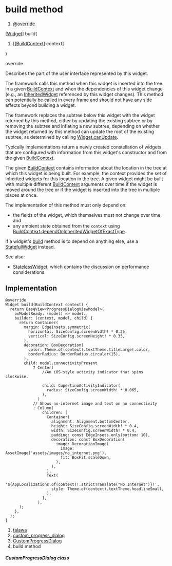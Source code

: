 
<div>

# build method

</div>


<div>

1.  @[override](https://api.flutter.dev/flutter/dart-core/override-constant.html)

</div>

[[Widget](https://api.flutter.dev/flutter/widgets/Widget-class.html)]
build(

1.  [[[BuildContext](https://api.flutter.dev/flutter/widgets/BuildContext-class.md)]
    context]

)


override




Describes the part of the user interface represented by this widget.

The framework calls this method when this widget is inserted into the
tree in a given
[BuildContext](https://api.flutter.dev/flutter/widgets/BuildContext-class.html)
and when the dependencies of this widget change (e.g., an
[InheritedWidget](https://api.flutter.dev/flutter/widgets/InheritedWidget-class.md)
referenced by this widget changes). This method can potentially be
called in every frame and should not have any side effects beyond
building a widget.

The framework replaces the subtree below this widget with the widget
returned by this method, either by updating the existing subtree or by
removing the subtree and inflating a new subtree, depending on whether
the widget returned by this method can update the root of the existing
subtree, as determined by calling
[Widget.canUpdate](https://api.flutter.dev/flutter/widgets/Widget/canUpdate.html).

Typically implementations return a newly created constellation of
widgets that are configured with information from this widget\'s
constructor and from the given
[BuildContext](https://api.flutter.dev/flutter/widgets/BuildContext-class.html).

The given
[BuildContext](https://api.flutter.dev/flutter/widgets/BuildContext-class.html)
contains information about the location in the tree at which this widget
is being built. For example, the context provides the set of inherited
widgets for this location in the tree. A given widget might be built
with multiple different
[BuildContext](https://api.flutter.dev/flutter/widgets/BuildContext-class.html)
arguments over time if the widget is moved around the tree or if the
widget is inserted into the tree in multiple places at once.

The implementation of this method must only depend on:

-   the fields of the widget, which themselves must not change over
    time, and
-   any ambient state obtained from the `context` using
    [BuildContext.dependOnInheritedWidgetOfExactType](https://api.flutter.dev/flutter/widgets/BuildContext/dependOnInheritedWidgetOfExactType.html).

If a widget\'s
[build](../../widgets_custom_progress_dialog/CustomProgressDialog/build.md)
method is to depend on anything else, use a
[StatefulWidget](https://api.flutter.dev/flutter/widgets/StatefulWidget-class.html)
instead.

See also:

-   [StatelessWidget](https://api.flutter.dev/flutter/widgets/StatelessWidget-class.html),
    which contains the discussion on performance considerations.



## Implementation

``` language-dart
@override
Widget build(BuildContext context) {
  return BaseView<ProgressDialogViewModel>(
    onModelReady: (model) => model.,
    builder: (context, model, child) {
      return Container(
        margin: EdgeInsets.symmetric(
          horizontal: SizeConfig.screenWidth! * 0.25,
          vertical: SizeConfig.screenHeight! * 0.35,
        ),
        decoration: BoxDecoration(
          color: Theme.of(context).textTheme.titleLarge!.color,
          borderRadius: BorderRadius.circular(15),
        ),
        child: model.connectivityPresent
            ? Center(
                //An iOS-style activity indicator that spins clockwise.

                child: CupertinoActivityIndicator(
                  radius: SizeConfig.screenWidth! * 0.065,
                ),
              )
            // Shows no-internet image and text on no connectivity
            : Column(
                children: [
                  Container(
                    alignment: Alignment.bottomCenter,
                    height: SizeConfig.screenWidth! * 0.4,
                    width: SizeConfig.screenWidth! * 0.4,
                    padding: const EdgeInsets.only(bottom: 10),
                    decoration: const BoxDecoration(
                      image: DecorationImage(
                        image: AssetImage('assets/images/no_internet.png'),
                        fit: BoxFit.scaleDown,
                      ),
                    ),
                  ),
                  Text(
                    '${AppLocalizations.of(context)!.strictTranslate("No Internet")}!',
                    style: Theme.of(context).textTheme.headlineSmall,
                  ),
                ],
              ),
      );
    },
  );
}
```







1.  [talawa](../../index.md)
2.  [custom_progress_dialog](../../widgets_custom_progress_dialog/)
3.  [CustomProgressDialog](../../widgets_custom_progress_dialog/CustomProgressDialog-class.md)
4.  build method

##### CustomProgressDialog class







